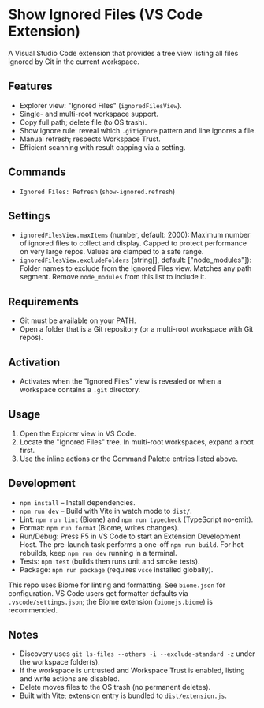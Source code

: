 # Show Ignored Files (VS Code Extension)

A Visual Studio Code extension that provides a tree view listing all files ignored by Git in the current workspace.

## Features

- Explorer view: "Ignored Files" (`ignoredFilesView`).
- Single- and multi-root workspace support.
- Copy full path; delete file (to OS trash).
- Show ignore rule: reveal which `.gitignore` pattern and line ignores a file.
- Manual refresh; respects Workspace Trust.
- Efficient scanning with result capping via a setting.

## Commands

- `Ignored Files: Refresh` (`show-ignored.refresh`)

## Settings

- `ignoredFilesView.maxItems` (number, default: 2000): Maximum number of ignored files to collect and display. Capped to protect performance on very large repos. Values are clamped to a safe range.
 - `ignoredFilesView.excludeFolders` (string[], default: ["node_modules"]): Folder names to exclude from the Ignored Files view. Matches any path segment. Remove `node_modules` from this list to include it.

## Requirements

- Git must be available on your PATH.
- Open a folder that is a Git repository (or a multi-root workspace with Git repos).

## Activation

- Activates when the "Ignored Files" view is revealed or when a workspace contains a `.git` directory.

## Usage

1. Open the Explorer view in VS Code.
2. Locate the "Ignored Files" tree. In multi-root workspaces, expand a root first.
3. Use the inline actions or the Command Palette entries listed above.

## Development

- `npm install` – Install dependencies.
- `npm run dev` – Build with Vite in watch mode to `dist/`.
- Lint: `npm run lint` (Biome) and `npm run typecheck` (TypeScript no-emit).
- Format: `npm run format` (Biome, writes changes).
- Run/Debug: Press F5 in VS Code to start an Extension Development Host. The pre-launch task performs a one-off `npm run build`. For hot rebuilds, keep `npm run dev` running in a terminal.
- Tests: `npm test` (builds then runs unit and smoke tests).
- Package: `npm run package` (requires `vsce` installed globally).

This repo uses Biome for linting and formatting. See `biome.json` for configuration. VS Code users get formatter defaults via `.vscode/settings.json`; the Biome extension (`biomejs.biome`) is recommended.

## Notes

- Discovery uses `git ls-files --others -i --exclude-standard -z` under the workspace folder(s).
- If the workspace is untrusted and Workspace Trust is enabled, listing and write actions are disabled.
- Delete moves files to the OS trash (no permanent deletes).
 - Built with Vite; extension entry is bundled to `dist/extension.js`.
